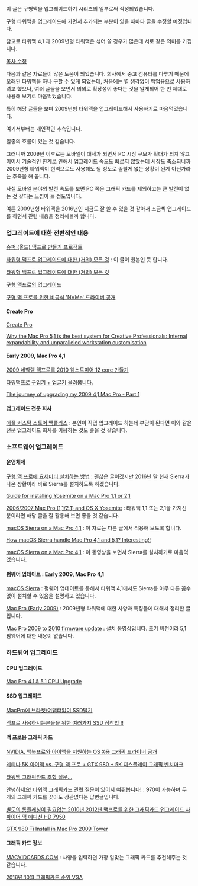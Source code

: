 이 글은 구형맥을 업그레이드하기 시리즈의 일부로써 작성되었습니다. 

구형 타워맥을 업그레이드해 가면서 추가되는 부분이 있을 때마다 글을 수정할 예정입니다. 

참고로 타워맥 4,1 과 2009년형 타워맥은 섞어 쓸 경우가 많은데 서로 같은 의미를 가집니다. 

[목차 수정]()

다음과 같은 자료들이 많은 도움이 되었습니다. 회사에서 중고 컴퓨터를 다루기 때문에 오래된 타워맥을 하나 구할 수 있게 되었는데, 처음에는 별 생각없이 백업용으로 사용하려고 했으나, 여러 글들을 보면서 의외로 확장성이 좋다는 것을 알게되어 한 번 제대로 사용해 보기로 마음먹었습니다. 

특히 해당 글들을 보며 2009년형 타워맥을 업그레이드해서 사용하기로 마음먹었습니다. 

여기서부터는 개인적인 추측입니다. 

일종의 흐름이 있는 것 같습니다. 

그러니까 2009년 이후로는 모바일이 대세가 되면서 PC 시장 규모가 확대가 되지 않고 이어서 기술적인 한계로 인해서 업그레이드 속도도 빠르지 않았는데 시장도 축소되니까 2009년형 타워맥이 현역으로도 사용해도 될 정도로 꿀릴게 없는 상황이 된게 아닌가라는 추측을 해 봅니다.

사실 모바일 분야의 발전 속도를 보면 PC 쪽은 그래픽 카드를 제외하고는 큰 발전이 없는 것 같다는 느낌이 들 정도입니다. 

여튼 2009년형 타워맥을 2016년인 지금도 잘 쓸 수 있을 것 같아서 조금씩 업그레이드를 하면서 관련 내용을 정리해볼까 합니다.    

### 업그레이드에 대한 전반적인 내용

[슈퍼 (올드) 맥프로 만들기 프로잭트](http://est0que.tistory.com/2496)

[타워형 맥프로 업그레이드에 대한 (거의) 모든 것](http://quanj.tistory.com/111) : 이 글이 원본인 듯 합니다.

[타워형 맥프로 업그레이드에 대한 (거의) 모든 것](http://www.clien.net/cs2/bbs/board.php?bo_table=lecture&wr_id=254718)

[구형 맥프로의 업그레이드](http://hopeit.tistory.com/1)

[구형 맥 프로를 위한 비공식 'NVMe' 드라이버 공개](http://macnews.tistory.com/4034)

#### Create Pro

[Create Pro](http://create.pro/blog/)

[Why the Mac Pro 5,1 is the best system for Creative Professionals: Internal expandability and unparalleled workstation customisation](http://create.pro/blog/mac-pro-51-best-system-creative-professionals-internal-expandability-unparalleled-customisation-king/)

#### Early 2009, Mac Pro 4,1 

[2009 네할렘 맥프로를 2010 웨스트미어 12 core 만들기](http://quanj.tistory.com/99)

[타워맥프로 구입기 + 업글기 올려봅니다.](http://www.clien.net/cs2/bbs/board.php?bo_table=use&wr_id=731246)

[The journey of upgrading my 2009 4,1 Mac Pro - Part 1](https://www.youtube.com/watch?v=k_iTk65njmI)

#### 업그레이드 전문 회사

[애플 커스텀 스토어 맥플러스](http://blog.naver.com/PostView.nhn?blogId=hollowin2day&logNo=220724979585) : 본인이 직업 업그레이드 하는데 부담이 된다면 이와 같은 전문 업그레이드 회사를 이용하는 것도 좋을 것 같습니다. 

### 소프트웨어 업그레이드

#### 운영체제

[구형 맥 프로에 요세미티 설치하는 방법](http://blog.naver.com/PostView.nhn?blogId=jfe&logNo=220114026867&redirect=Dlog&widgetTypeCall=true) : 괜찮은 글이겠지만 2016년 말 현재 Sierra가 나온 상황이라 바로 Sierra를 설치하도록 하겠습니다. 

[Guide for installing Yosemite on a Mac Pro 1,1 or 2,1](https://www.icloud.com/pages/000MYCYnKrh0JRg1EPDrG6wiQ#Yosemite_on_a_Mac_Pro_1%2C1_or_2%2C1_-_Boot.efi_Method)

[2006/2007 Mac Pro (1,1/2,1) and OS X Yosemite](http://forums.macrumors.com/threads/2006-2007-mac-pro-1-1-2-1-and-os-x-yosemite.1740775/) : 타워맥 1,1 또는 2,1을 가지신 분이라면 해당 글을 잘 활용해 보면 좋을 것 같습니다. 

[macOS Sierra on a Mac Pro 4,1](https://www.youtube.com/watch?v=Ozq9FAqZjDc) : 이 자료는 다른 글에서 적용해 보도록 합니다.  

[How macOS Sierra handle Mac Pro 4,1 and 5,1? Interesting!!](http://forums.macrumors.com/threads/how-macos-sierra-handle-mac-pro-4-1-and-5-1-interesting.1977139/)

[macOS Sierra on a Mac Pro 4,1](https://www.youtube.com/watch?v=Ozq9FAqZjDc&t=102s) : 이 동영상을 보면서 Sierra를 설치하기로 마음먹었습니다. 

#### 펌웨어 업데이트 : Early 2009, Mac Pro 4,1

[macOS Sierra](http://lowendmac.com/2016/macos-sierra/) : 펌웨어 업데이트를 통해서 타워맥 4,1에서도 Sierra를 아무 다른 꼼수 없이 설치할 수 있음을 설명하고 있습니다. 

[Mac Pro (Early 2009)](http://lowendmac.com/2009/mac-pro-early-2009/) : 2009년형 타워맥에 대한 사양과 특징들에 대해서 정리한 글입니다. 

[Mac Pro 2009 to 2010 firmware update](https://www.youtube.com/watch?v=YU8p86qHnek) : 설치 동영상입니다. 초기 버전이라 5,1 펌웨어에 대한 내용이 없습니다. 

### 하드웨어 업그레이드

#### CPU 업그레이드

[Mac Pro 4.1 & 5.1 CPU Upgrade](https://www.youtube.com/watch?v=3cP-dGwoX90)

#### SSD 업그레이드

[MacPro에 브라켓/어댑터없이 SSD달기](http://nagarry.tistory.com/category)

[맥프로 사용하시는분들을 위한 여러가지 SSD 장착법 !!](http://kmug.co.kr/board/zboard.php?id=guide&no=2358)

#### 맥 프로용 그래픽 카드

[NVIDIA, 맥북프로와 아이맥을 지원하는 OS X용 그래픽 드라이버 공개](http://macnews.tistory.com/3532)

[레티나 5K 아이맥 vs. 구형 맥 프로 + GTX 980 + 5K 디스플레이 그래픽 벤치마크](http://macnews.tistory.com/3113)

[타워맥 그래픽카드 조합 질문...](http://www.clien.net/cs2/bbs/board.php?bo_table=cm_mac&wr_id=1075151&page=0&page=0)

[안녕하세요! 타워맥 그래픽카드 관련 질문이 있어서 여쭤봅니다!](http://m.clien.net/cs3/board?bo_style=view&bo_table=cm_mac&wr_id=1061611) : 970이 가능하며 두 개의 그래픽 카드를 꽂아도 상관없다는 답변글입니다.

[별도의 롬플래싱이 필요없는 2010년 2012년 맥프로를 위한 그래픽카드 업그레이드 사파이어 맥 에디션 HD 7950](http://m.blog.naver.com/ableton/220770716577)

[GTX 980 Ti Install in Mac Pro 2009 Tower](https://www.youtube.com/watch?v=D7FoB-bSNV0)

#### 그래픽 카드 정보 

[MACVIDCARDS.COM](http://www.macvidcards.com/i-want-the-best-graphics-card-for-my-mac-pro-where-do-i-start.html) : 사양을 입력하면 가장 알맞는 그래픽 카드를 추천해주는 것 같습니다.

[2016년 10월 그래픽카드 순위 VGA](http://endlessness.tistory.com/490)


